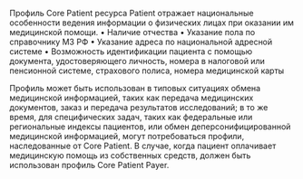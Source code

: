Профиль Core Patient ресурса Patient отражает национальные особенности ведения информации о физических лицах при оказании им медицинской помощи.
•	Наличие отчества
•	Указание пола по справочнику МЗ РФ
•	Указание адреса по национальной адресной системе
•	Возможность идентификации пациента с помощью документа, удостоверяющего личность, номера в налоговой или пенсионной системе, страхового полиса, номера медицинской карты

Профиль может быть использован в типовых ситуациях обмена медицинской информацией, таких как передача медицинских документов, заказ и передача результатов исследований; в то же время, для специфических задач, таких как федеральные или региональные индексы пациентов, или обмен деперсонифицированной медицинской информацией, могут потребоваться профили, наследованные от Core Patient. 
В случае, когда пациент оплачивает медицинскую помощь из собственных средств, должен быть использован профиль Core Patient Payer.

